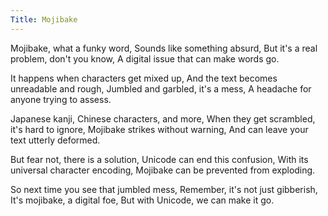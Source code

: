 ```yaml
---
Title: Mojibake
---
```

Mojibake, what a funky word,
Sounds like something absurd,
But it's a real problem, don't you know,
A digital issue that can make words go.

It happens when characters get mixed up,
And the text becomes unreadable and rough,
Jumbled and garbled, it's a mess,
A headache for anyone trying to assess.

Japanese kanji, Chinese characters, and more,
When they get scrambled, it's hard to ignore,
Mojibake strikes without warning,
And can leave your text utterly deformed.

But fear not, there is a solution,
Unicode can end this confusion,
With its universal character encoding,
Mojibake can be prevented from exploding.

So next time you see that jumbled mess,
Remember, it's not just gibberish,
It's mojibake, a digital foe,
But with Unicode, we can make it go.
